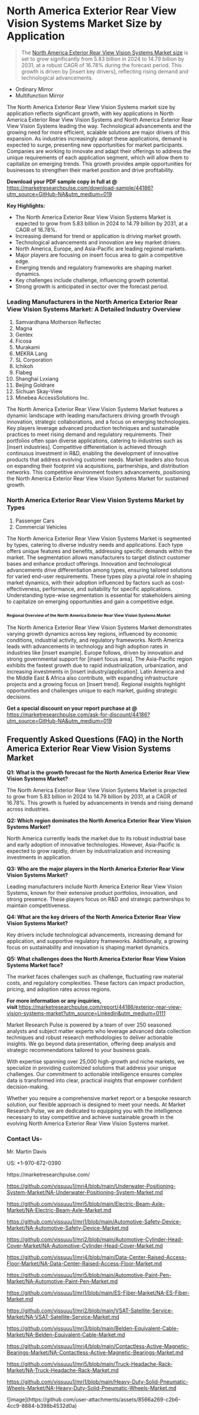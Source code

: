 <h1>North America Exterior Rear View Vision Systems Market&nbsp;Size by Application</h1><blockquote><p>The <a href="https://marketresearchpulse.com/download-sample/44186?utm_source=GitHub-NA&amp;utm_medium=019">North America Exterior Rear View Vision Systems Market size</a> is set to grow significantly from 5.83 billion in 2024 to 14.79 billion by 2031, at a robust CAGR of 16.78% during the forecast period. This growth is driven by [insert key drivers], reflecting rising demand and technological advancements.</p></blockquote><ul><li>Ordinary Mirror<li> Multifunction Mirror</li></ul><p>The North America Exterior Rear View Vision Systems market size by application reflects significant growth, with key applications in North America Exterior Rear View Vision Systems and North America Exterior Rear View Vision Systems leading the way. Technological advancements and the growing need for more efficient, scalable solutions are major drivers of this expansion. As industries increasingly adopt these applications, demand is expected to surge, presenting new opportunities for market participants. Companies are working to innovate and adapt their offerings to address the unique requirements of each application segment, which will allow them to capitalize on emerging trends. This growth provides ample opportunities for businesses to strengthen their market position and drive profitability.</p><p><strong>Download your PDF sample copy in full at @ </strong><a href="https://marketresearchpulse.com/download-sample/44186?utm_source=GitHub-NA&amp;utm_medium=019">https://marketresearchpulse.com/download-sample/44186?utm_source=GitHub-NA&amp;utm_medium=019</a></p><p><strong>Key Highlights: </strong></p><ul><li>The North America Exterior Rear View Vision Systems Market is expected to grow from 5.83 billion in 2024 to 14.79 billion by 2031, at a CAGR of 16.78%.</li><li>Increasing demand for trend or application is driving market growth.</li><li>Technological advancements and innovation are key market drivers.</li><li>North America, Europe, and Asia-Pacific are leading regional markets.</li><li>Major players are focusing on insert focus area to gain a competitive edge.</li><li>Emerging trends and regulatory frameworks are shaping market dynamics.</li><li>Key challenges include challenge, influencing growth potential.</li><li>Strong growth is anticipated in sector over the forecast period.</li></ul><h3>Leading Manufacturers in the North America Exterior Rear View Vision Systems Market: A Detailed Industry Overview</h3><ol><li>Samvardhana Motherson Reflectec</li><li>Magna</li><li>Gentex</li><li>Ficosa</li><li>Murakami</li><li>MEKRA Lang</li><li>SL Corporation</li><li>Ichikoh</li><li>Flabeg</li><li>Shanghai Lvxiang</li><li>Beijing Goldrare</li><li>Sichuan Skay-View</li><li>Minebea AccessSolutions Inc.</li></ol><div class="flex max-w-full flex-col flex-grow"><div class="min-h-8 text-message flex w-full flex-col items-end gap-2 whitespace-normal break-words [.text-message+&amp;]:mt-5" dir="auto" data-message-author-role="assistant" data-message-id="fd8432e4-4910-450d-b182-61b7bfb0a01f" data-message-model-slug="gpt-4o"><div class="flex w-full flex-col gap-1 empty:hidden first:pt-[3px]"><div class="markdown prose w-full break-words dark:prose-invert light"><p>The North America Exterior Rear View Vision Systems Market features a dynamic landscape with leading manufacturers driving growth through innovation, strategic collaborations, and a focus on emerging technologies. Key players leverage advanced production techniques and sustainable practices to meet rising demand and regulatory requirements. Their portfolios often span diverse applications, catering to industries such as [insert industries]. Competitive differentiation is achieved through continuous investment in R&amp;D, enabling the development of innovative products that address evolving customer needs. Market leaders also focus on expanding their footprint via acquisitions, partnerships, and distribution networks. This competitive environment fosters advancements, positioning the North America Exterior Rear View Vision Systems Market for sustained growth.</p></div></div></div></div><h3>North America Exterior Rear View Vision Systems Market by Types</h3><ol><li>Passenger Cars<li> Commercial Vehicles</li></ol><div class="flex max-w-full flex-col flex-grow"><div class="min-h-8 text-message flex w-full flex-col items-end gap-2 whitespace-normal break-words [.text-message+&amp;]:mt-5" dir="auto" data-message-author-role="assistant" data-message-id="084470be-0bb7-4664-bddf-5156b4f41249" data-message-model-slug="gpt-4o-mini"><div class="flex w-full flex-col gap-1 empty:hidden first:pt-[3px]"><div class="markdown prose w-full break-words dark:prose-invert light"><p>The North America Exterior Rear View Vision Systems Market is segmented by types, catering to diverse industry needs and applications. Each type offers unique features and benefits, addressing specific demands within the market. The segmentation allows manufacturers to target distinct customer bases and enhance product offerings. Innovation and technological advancements drive differentiation among types, ensuring tailored solutions for varied end-user requirements. These types play a pivotal role in shaping market dynamics, with their adoption influenced by factors such as cost-effectiveness, performance, and suitability for specific applications. Understanding type-wise segmentation is essential for stakeholders aiming to capitalize on emerging opportunities and gain a competitive edge.</p></div></div></div></div><h3><span style="font-size: 11px;">Regional Overview of the North America Exterior Rear View Vision Systems Market</span></h3><div class="flex max-w-full flex-col flex-grow"><div class="min-h-8 text-message flex w-full flex-col items-end gap-2 whitespace-normal break-words [.text-message+&amp;]:mt-5" dir="auto" data-message-author-role="assistant" data-message-id="e9038762-ce64-4e30-91c9-9bd413514231" data-message-model-slug="gpt-4o-mini"><div class="flex w-full flex-col gap-1 empty:hidden first:pt-[3px]"><div class="markdown prose w-full break-words dark:prose-invert light"><p>The North America Exterior Rear View Vision Systems Market demonstrates varying growth dynamics across key regions, influenced by economic conditions, industrial activity, and regulatory frameworks. North America leads with advancements in technology and high adoption rates in industries like [insert example]. Europe follows, driven by innovation and strong governmental support for [insert focus area]. The Asia-Pacific region exhibits the fastest growth due to rapid industrialization, urbanization, and increasing investments in [insert industry/application]. Latin America and the Middle East &amp; Africa also contribute, with expanding infrastructure projects and a growing focus on [insert trend]. Regional insights highlight opportunities and challenges unique to each market, guiding strategic decisions.</p></div></div></div></div><p><strong>Get a special discount on your report purchase at @ </strong><a href="https://marketresearchpulse.com/ask-for-discount/44186?utm_source=GitHub-NA&amp;utm_medium=019">https://marketresearchpulse.com/ask-for-discount/44186?utm_source=GitHub-NA&amp;utm_medium=019</a></p><h2>Frequently Asked Questions (FAQ) in the North America Exterior Rear View Vision Systems Market</h2><p><strong>Q1: What is the growth forecast for the North America Exterior Rear View Vision Systems Market?</strong></p><p>The North America Exterior Rear View Vision Systems Market is projected to grow from 5.83 billion in 2024 to 14.79 billion by 2031, at a CAGR of 16.78%. This growth is fueled by advancements in trends and rising demand across industries.</p><p><strong>Q2: Which region dominates the North America Exterior Rear View Vision Systems Market?</strong></p><p>North America currently leads the market due to its robust industrial base and early adoption of innovative technologies. However, Asia-Pacific is expected to grow rapidly, driven by industrialization and increasing investments in application.</p><p><strong>Q3: Who are the major players in the North America Exterior Rear View Vision Systems Market?</strong></p><p>Leading manufacturers include North America Exterior Rear View Vision Systems, known for their extensive product portfolios, innovation, and strong presence. These players focus on R&amp;D and strategic partnerships to maintain competitiveness.</p><p><strong>Q4: What are the key drivers of the North America Exterior Rear View Vision Systems Market?</strong></p><p>Key drivers include technological advancements, increasing demand for application, and supportive regulatory frameworks. Additionally, a growing focus on sustainability and innovation is shaping market dynamics.</p><p><strong>Q5: What challenges does the North America Exterior Rear View Vision Systems Market face?</strong></p><p>The market faces challenges such as challenge, fluctuating raw material costs, and regulatory complexities. These factors can impact production, pricing, and adoption rates across regions.</p><p><strong>For more information or any inquiries, visit&nbsp;</strong><a href="https://marketresearchpulse.com/report/44186/exterior-rear-view-vision-systems-market?utm_source=Linkedin&utm_medium=0111">https://marketresearchpulse.com/report/44186/exterior-rear-view-vision-systems-market?utm_source=Linkedin&utm_medium=0111</a></p><p>Market Research Pulse is powered by a team of over 250 seasoned analysts and subject matter experts who leverage advanced data collection techniques and robust research methodologies to deliver actionable insights. We go beyond data presentation, offering deep analysis and strategic recommendations tailored to your business goals.</p><p>With expertise spanning over 25,000 high-growth and niche markets, we specialize in providing customized solutions that address your unique challenges. Our commitment to actionable intelligence ensures complex data is transformed into clear, practical insights that empower confident decision-making.</p><p>Whether you require a comprehensive market report or a bespoke research solution, our flexible approach is designed to meet your needs. At Market Research Pulse, we are dedicated to equipping you with the intelligence necessary to stay competitive and achieve sustainable growth in the evolving North America Exterior Rear View Vision Systems market.</p><h3><strong>Contact Us-</strong></h3><p>Mr. Martin Davis</p><p>US: +1-970-672-0390</p><p>https://marketresearchpulse.com/</p><p><a href="https://github.com/vissuuu1/mri4/blob/main/Underwater-Positioning-System-Market/NA-Underwater-Positioning-System-Market.md">https://github.com/vissuuu1/mri4/blob/main/Underwater-Positioning-System-Market/NA-Underwater-Positioning-System-Market.md</a></p><p><a href="https://github.com/vissuuu1/mri5/blob/main/Electric-Beam-Axle-Market/NA-Electric-Beam-Axle-Market.md">https://github.com/vissuuu1/mri5/blob/main/Electric-Beam-Axle-Market/NA-Electric-Beam-Axle-Market.md</a></p><p><a href="https://github.com/vissuuu1/mri1/blob/main/Automotive-Safety-Device-Market/NA-Automotive-Safety-Device-Market.md">https://github.com/vissuuu1/mri1/blob/main/Automotive-Safety-Device-Market/NA-Automotive-Safety-Device-Market.md</a></p><p><a href="https://github.com/vissuuu1/mri2/blob/main/Automotive-Cylinder-Head-Cover-Market/NA-Automotive-Cylinder-Head-Cover-Market.md">https://github.com/vissuuu1/mri2/blob/main/Automotive-Cylinder-Head-Cover-Market/NA-Automotive-Cylinder-Head-Cover-Market.md</a></p><p><a href="https://github.com/vissuuu1/mri4/blob/main/Data-Center-Raised-Access-Floor-Market/NA-Data-Center-Raised-Access-Floor-Market.md">https://github.com/vissuuu1/mri4/blob/main/Data-Center-Raised-Access-Floor-Market/NA-Data-Center-Raised-Access-Floor-Market.md</a></p><p><a href="https://github.com/vissuuu1/mri5/blob/main/Automotive-Paint-Pen-Market/NA-Automotive-Paint-Pen-Market.md">https://github.com/vissuuu1/mri5/blob/main/Automotive-Paint-Pen-Market/NA-Automotive-Paint-Pen-Market.md</a></p><p><a href="https://github.com/vissuuu1/mri1/blob/main/ES-Fiber-Market/NA-ES-Fiber-Market.md">https://github.com/vissuuu1/mri1/blob/main/ES-Fiber-Market/NA-ES-Fiber-Market.md</a></p><p><a href="https://github.com/vissuuu1/mri2/blob/main/VSAT-Satellite-Service-Market/NA-VSAT-Satellite-Service-Market.md">https://github.com/vissuuu1/mri2/blob/main/VSAT-Satellite-Service-Market/NA-VSAT-Satellite-Service-Market.md</a></p><p><a href="https://github.com/vissuuu1/mri3/blob/main/Belden-Equivalent-Cable-Market/NA-Belden-Equivalent-Cable-Market.md">https://github.com/vissuuu1/mri3/blob/main/Belden-Equivalent-Cable-Market/NA-Belden-Equivalent-Cable-Market.md</a></p><p><a href="https://github.com/vissuuu1/mri4/blob/main/Contactless-Active-Magnetic-Bearings-Market/NA-Contactless-Active-Magnetic-Bearings-Market.md">https://github.com/vissuuu1/mri4/blob/main/Contactless-Active-Magnetic-Bearings-Market/NA-Contactless-Active-Magnetic-Bearings-Market.md</a></p><p><a href="https://github.com/vissuuu1/mri5/blob/main/Truck-Headache-Rack-Market/NA-Truck-Headache-Rack-Market.md">https://github.com/vissuuu1/mri5/blob/main/Truck-Headache-Rack-Market/NA-Truck-Headache-Rack-Market.md</a></p><p><a href="https://github.com/vissuuu1/mri1/blob/main/Heavy-Duty-Solid-Pneumatic-Wheels-Market/NA-Heavy-Duty-Solid-Pneumatic-Wheels-Market.md">https://github.com/vissuuu1/mri1/blob/main/Heavy-Duty-Solid-Pneumatic-Wheels-Market/NA-Heavy-Duty-Solid-Pneumatic-Wheels-Market.md</a></p>
![image](https://github.com/user-attachments/assets/8566a269-c2b6-4cc9-8884-b398b4532d0a)
